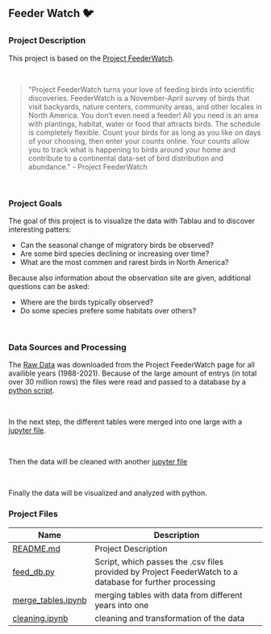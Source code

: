 ## Feeder Watch :bird:

### Project Description

This project is based on the [Project FeederWatch](https://feederwatch.org/about/project-overview/).

<br/>

> "Project FeederWatch turns your love of feeding birds into scientific discoveries. FeederWatch is a November-April survey of birds that visit backyards, nature centers, community areas, and other locales in North America. You don’t even need a feeder! All you need is an area with plantings, habitat, water or food that attracts birds. The schedule is completely flexible. Count your birds for as long as you like on days of your choosing, then enter your counts online. Your counts allow you to track what is happening to birds around your home and contribute to a continental data-set of bird distribution and abundance." - Project FeederWatch

<br/>

### Project Goals

The goal of this project is to visualize the data with Tablau and to discover interesting patters:

- Can the seasonal change of migratory birds be observed?
- Are some bird species declining or increasing over time?
- What are the most commen and rarest birds in North America?

Because also information about the observation site are given, additional questions can be asked:

- Where are the birds typically observed?
- Do some species prefere some habitats over others?

<br/>

### Data Sources and Processing

The [Raw Data](https://feederwatch.org/explore/raw-dataset-requests/) was downloaded from the Project FeederWatch page for all availible years (1988-2021). Because of the large amount of entrys (in total over 30 million rows) the files were read and passed to a database by a [python script](feed_db.py).

<br/>

In the next step, the different tables were merged into one large with a [jupyter file](merge_tables.ipynb).

<br/>

Then the data will be cleaned with another [jupyter file](cleaning.ipynb)

<br/>

Finally the data will be visualized and analyzed with  python.

### Project Files

| Name | Description |
| ------------- | ------------- |
| [README.md](README.md)  | Project Description  |
| [feed_db.py](feed_db.py)  | Script, which passes the .csv files provided by Project FeederWatch to a database for further processing  |
|[merge_tables.ipynb](merge_tables.ipynb)| merging tables with data from different years into one |
| [cleaning.ipynb](cleaning.ipynb) | cleaning and transformation of the data |